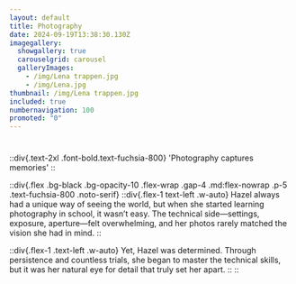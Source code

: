 ```yaml
---
layout: default
title: Photography
date: 2024-09-19T13:38:30.130Z
imagegallery:
  showgallery: true
  carouselgrid: carousel
  galleryImages:
    - /img/Lena trappen.jpg
    - /img/Lena.jpg
thumbnail: /img/Lena trappen.jpg
included: true
numbernavigation: 100
promoted: "0"
---
```

#
::div{.text-2xl .font-bold.text-fuchsia-800}
'Photography captures memories'
::

::div{.flex .bg-black .bg-opacity-10 .flex-wrap .gap-4 .md:flex-nowrap .p-5 .text-fuchsia-800 .noto-serif}
  ::div{.flex-1 text-left .w-auto}
Hazel always had a unique way of seeing the world, but when she started learning photography in school, it wasn’t easy. The technical side—settings, exposure, aperture—felt overwhelming, and her photos rarely matched the vision she had in mind.
  ::

  ::div{.flex-1 .text-left .w-auto}
     Yet, Hazel was determined. Through persistence and countless trials, she began to master the technical skills, but it was her natural eye for detail that truly set her apart.
  ::
::